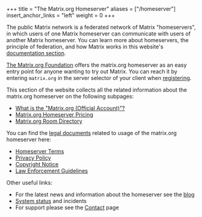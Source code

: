 +++
title = "The Matrix.org Homeserver"
aliases = ["/homeserver"]
insert_anchor_links = "left"
weight = 0
+++

The public Matrix network is a federated network of Matrix "homeservers", in which users of one Matrix homeserver can communicate with users of another Matrix homeserver.
You can learn more about homeservers, the principle of federation, and how Matrix works in this website's [documentation section](@/docs/matrix-concepts/elements-of-matrix/_index.md).

[The Matrix.org Foundation](@/foundation/about/index.md) offers the matrix.org homeserver as an easy entry point for anyone wanting to try out Matrix.
You can reach it by entering `matrix.org` in the server selector of your client when [registering](@/docs/chat_basics/matrix-for-im/_index.md#creating-a-matrix-account).

This section of the website collects all the related information about the matrix.org homeserver on the following subpages:

- [What is the "Matrix.org (Official Account)"?](@/homeserver/official.md)
- [Matrix.org Homeserver Pricing](@/homeserver/pricing.md)
- [Matrix.org Room Directory](@/homeserver/room_directory.md)

You can find the [legal documents](@/legal/_index.md) related to usage of the matrix.org homeserver here:

- [Homeserver Terms](@/legal/terms-and-conditions.md)
- [Privacy Policy](@/legal/privacy-notice.md)
- [Copyright Notice](@/legal/copyright-notice.md)
- [Law Enforcement Guidelines](@/legal/law-enforcement-guidelines.md)

Other useful links:

- For the latest news and information about the homeserver see the [blog](/category/matrix-org-homeserver)
- [System status](https://status.matrix.org) and incidents
- For support please see the [Contact](@/contact.md) page
